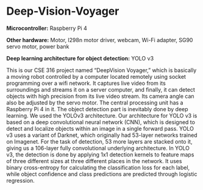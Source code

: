 # Deep-Vision-Voyager

**Microcontroller:** Raspberry Pi 4 

**Other hardware:** Motor, l298n motor driver, webcam, Wi-Fi adapter, SG90 servo motor, power bank 

**Deep learning architecture for object detection:** YOLO v3


This is our CSE 316 project named “DeepVision Voyager,” which is basically a moving robot controlled by a computer located remotely using socket programming over a wifi network. It captures live video from its surroundings and streams it on a server computer, and finally, it can detect objects with high precision from its live video stream. Its camera angle can also be adjusted by the servo motor. The central processing unit has a Raspberry Pi 4 in it. The object detection part is inevitably done by deep learning. We used the YOLOv3 architecture. Our architecture for YOLO v3 is based on a deep convolutional neural network (CNN), which is designed to detect and localize objects within an image in a single forward pass. YOLO v3 uses a variant of Darknet, which originally had 53-layer networks trained on Imagenet. For the task of detection, 53 more layers are stacked onto it, giving us a 106-layer fully convolutional underlying architecture. In YOLO v3, the detection is done by applying 1x1 detection kernels to feature maps of three different sizes at three different places in the network. It uses binary cross-entropy for calculating the classification loss for each label, while object confidence and class predictions are predicted through logistic regression.
